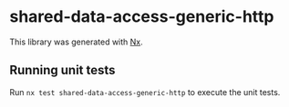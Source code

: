 # shared-data-access-generic-http

This library was generated with [Nx](https://nx.dev).

## Running unit tests

Run `nx test shared-data-access-generic-http` to execute the unit tests.
